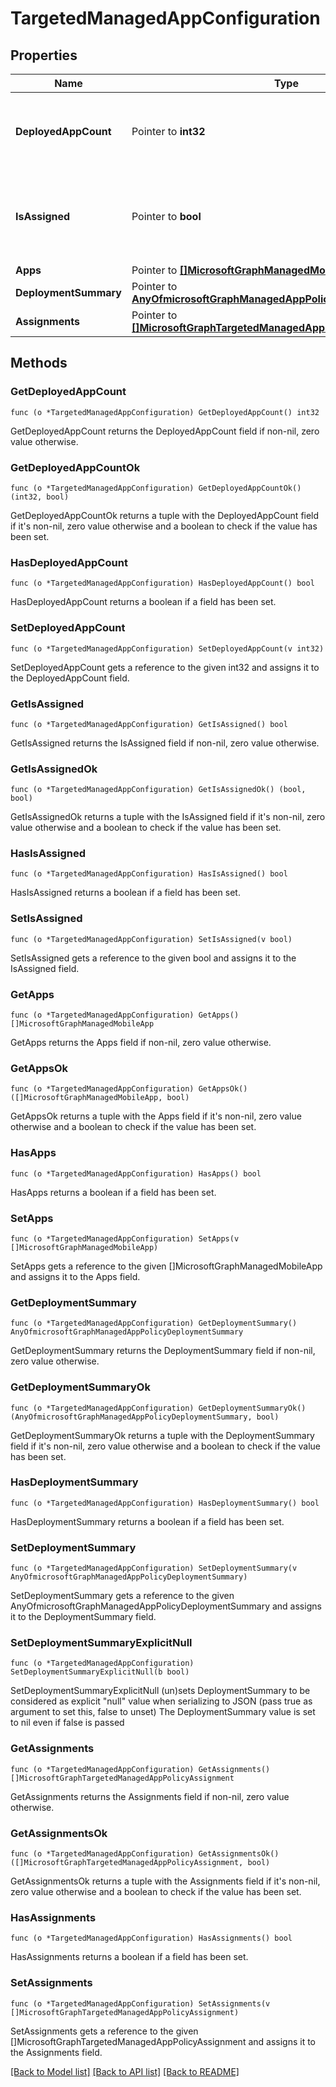 # TargetedManagedAppConfiguration

## Properties

Name | Type | Description | Notes
------------ | ------------- | ------------- | -------------
**DeployedAppCount** | Pointer to **int32** | Count of apps to which the current policy is deployed. | [optional] 
**IsAssigned** | Pointer to **bool** | Indicates if the policy is deployed to any inclusion groups or not. | [optional] 
**Apps** | Pointer to [**[]MicrosoftGraphManagedMobileApp**](microsoft.graph.managedMobileApp.md) |  | [optional] 
**DeploymentSummary** | Pointer to [**AnyOfmicrosoftGraphManagedAppPolicyDeploymentSummary**](anyOf&lt;microsoft.graph.managedAppPolicyDeploymentSummary&gt;.md) |  | [optional] 
**Assignments** | Pointer to [**[]MicrosoftGraphTargetedManagedAppPolicyAssignment**](microsoft.graph.targetedManagedAppPolicyAssignment.md) |  | [optional] 

## Methods

### GetDeployedAppCount

`func (o *TargetedManagedAppConfiguration) GetDeployedAppCount() int32`

GetDeployedAppCount returns the DeployedAppCount field if non-nil, zero value otherwise.

### GetDeployedAppCountOk

`func (o *TargetedManagedAppConfiguration) GetDeployedAppCountOk() (int32, bool)`

GetDeployedAppCountOk returns a tuple with the DeployedAppCount field if it's non-nil, zero value otherwise
and a boolean to check if the value has been set.

### HasDeployedAppCount

`func (o *TargetedManagedAppConfiguration) HasDeployedAppCount() bool`

HasDeployedAppCount returns a boolean if a field has been set.

### SetDeployedAppCount

`func (o *TargetedManagedAppConfiguration) SetDeployedAppCount(v int32)`

SetDeployedAppCount gets a reference to the given int32 and assigns it to the DeployedAppCount field.

### GetIsAssigned

`func (o *TargetedManagedAppConfiguration) GetIsAssigned() bool`

GetIsAssigned returns the IsAssigned field if non-nil, zero value otherwise.

### GetIsAssignedOk

`func (o *TargetedManagedAppConfiguration) GetIsAssignedOk() (bool, bool)`

GetIsAssignedOk returns a tuple with the IsAssigned field if it's non-nil, zero value otherwise
and a boolean to check if the value has been set.

### HasIsAssigned

`func (o *TargetedManagedAppConfiguration) HasIsAssigned() bool`

HasIsAssigned returns a boolean if a field has been set.

### SetIsAssigned

`func (o *TargetedManagedAppConfiguration) SetIsAssigned(v bool)`

SetIsAssigned gets a reference to the given bool and assigns it to the IsAssigned field.

### GetApps

`func (o *TargetedManagedAppConfiguration) GetApps() []MicrosoftGraphManagedMobileApp`

GetApps returns the Apps field if non-nil, zero value otherwise.

### GetAppsOk

`func (o *TargetedManagedAppConfiguration) GetAppsOk() ([]MicrosoftGraphManagedMobileApp, bool)`

GetAppsOk returns a tuple with the Apps field if it's non-nil, zero value otherwise
and a boolean to check if the value has been set.

### HasApps

`func (o *TargetedManagedAppConfiguration) HasApps() bool`

HasApps returns a boolean if a field has been set.

### SetApps

`func (o *TargetedManagedAppConfiguration) SetApps(v []MicrosoftGraphManagedMobileApp)`

SetApps gets a reference to the given []MicrosoftGraphManagedMobileApp and assigns it to the Apps field.

### GetDeploymentSummary

`func (o *TargetedManagedAppConfiguration) GetDeploymentSummary() AnyOfmicrosoftGraphManagedAppPolicyDeploymentSummary`

GetDeploymentSummary returns the DeploymentSummary field if non-nil, zero value otherwise.

### GetDeploymentSummaryOk

`func (o *TargetedManagedAppConfiguration) GetDeploymentSummaryOk() (AnyOfmicrosoftGraphManagedAppPolicyDeploymentSummary, bool)`

GetDeploymentSummaryOk returns a tuple with the DeploymentSummary field if it's non-nil, zero value otherwise
and a boolean to check if the value has been set.

### HasDeploymentSummary

`func (o *TargetedManagedAppConfiguration) HasDeploymentSummary() bool`

HasDeploymentSummary returns a boolean if a field has been set.

### SetDeploymentSummary

`func (o *TargetedManagedAppConfiguration) SetDeploymentSummary(v AnyOfmicrosoftGraphManagedAppPolicyDeploymentSummary)`

SetDeploymentSummary gets a reference to the given AnyOfmicrosoftGraphManagedAppPolicyDeploymentSummary and assigns it to the DeploymentSummary field.

### SetDeploymentSummaryExplicitNull

`func (o *TargetedManagedAppConfiguration) SetDeploymentSummaryExplicitNull(b bool)`

SetDeploymentSummaryExplicitNull (un)sets DeploymentSummary to be considered as explicit "null" value
when serializing to JSON (pass true as argument to set this, false to unset)
The DeploymentSummary value is set to nil even if false is passed
### GetAssignments

`func (o *TargetedManagedAppConfiguration) GetAssignments() []MicrosoftGraphTargetedManagedAppPolicyAssignment`

GetAssignments returns the Assignments field if non-nil, zero value otherwise.

### GetAssignmentsOk

`func (o *TargetedManagedAppConfiguration) GetAssignmentsOk() ([]MicrosoftGraphTargetedManagedAppPolicyAssignment, bool)`

GetAssignmentsOk returns a tuple with the Assignments field if it's non-nil, zero value otherwise
and a boolean to check if the value has been set.

### HasAssignments

`func (o *TargetedManagedAppConfiguration) HasAssignments() bool`

HasAssignments returns a boolean if a field has been set.

### SetAssignments

`func (o *TargetedManagedAppConfiguration) SetAssignments(v []MicrosoftGraphTargetedManagedAppPolicyAssignment)`

SetAssignments gets a reference to the given []MicrosoftGraphTargetedManagedAppPolicyAssignment and assigns it to the Assignments field.


[[Back to Model list]](../README.md#documentation-for-models) [[Back to API list]](../README.md#documentation-for-api-endpoints) [[Back to README]](../README.md)


